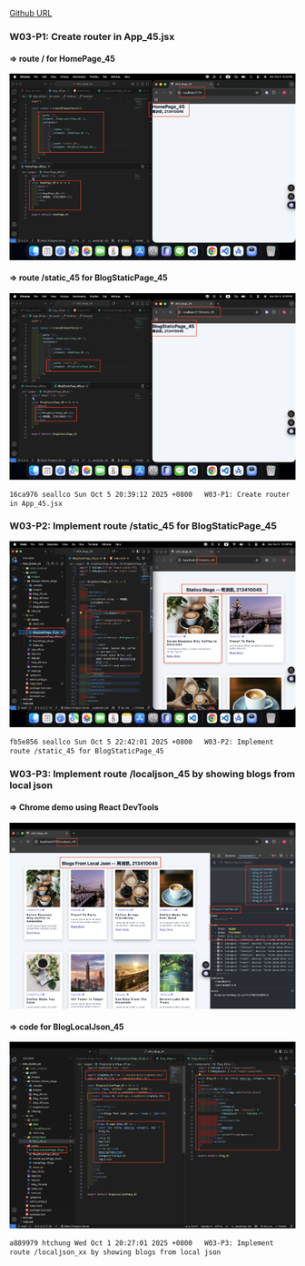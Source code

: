[Github URL](https://github.com/seallco/1141-2N-demo-45.git)

### W03-P1: Create router in App_45.jsx
 
#### => route / for HomePage_45
 
![](w03-p1-1.png)
 
#### => route /static_45 for BlogStaticPage_45
 
![](w03-p1-2.png)
 
```
16ca976 seallco Sun Oct 5 20:39:12 2025 +0800   W03-P1: Create router in App_45.jsx
```

### W03-P2: Implement route /static_45 for BlogStaticPage_45
 
![](w03-p2.png)
 
```
fb5e856 seallco Sun Oct 5 22:42:01 2025 +0800   W03-P2: Implement route /static_45 for BlogStaticPage_45
```

### W03-P3: Implement route /localjson_45 by showing blogs from local json
 
#### => Chrome demo using React DevTools
 
![](w03-p3-1.png)
 
#### => code for BlogLocalJson_45
 
![](w03-p3-2.png)
 
```
a889979 htchung Wed Oct 1 20:27:01 2025 +0800   W03-P3: Implement route /localjson_xx by showing blogs from local json
```